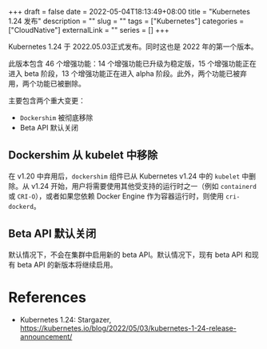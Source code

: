 +++
draft = false
date = 2022-05-04T18:13:49+08:00
title = "Kubernetes 1.24 发布"
description = ""
slug = ""
tags = ["Kubernetes"]
categories = ["CloudNative"]
externalLink = ""
series = []
+++

Kubernetes 1.24 于 2022.05.03正式发布。同时这也是 2022 年的第一个版本。

此版本包含 46 个增强功能：14 个增强功能已升级为稳定版，15 个增强功能正在进入 beta 阶段，13 个增强功能正在进入 alpha 阶段。此外，两个功能已被弃用，两个功能已被删除。

主要包含两个重大变更：

- `Dockershim` 被彻底移除
- Beta API 默认关闭

## Dockershim 从 kubelet 中移除
在 v1.20 中弃用后，`dockershim` 组件已从 Kubernetes v1.24 中的 `kubelet` 中删除。从 v1.24 开始，用户将需要使用其他受支持的运行时之一（例如 `containerd` 或 `CRI-O`），或者如果您依赖 Docker Engine 作为容器运行时，则使用 `cri-dockerd`。

## Beta API 默认关闭
默认情况下，不会在集群中启用新的 beta API。默认情况下，现有 beta API 和现有 beta API 的新版本将继续启用。


# References
- Kubernetes 1.24: Stargazer, https://kubernetes.io/blog/2022/05/03/kubernetes-1-24-release-announcement/
